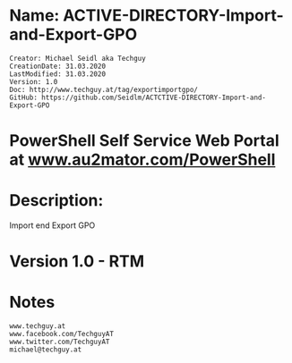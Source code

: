 # Name: ACTIVE-DIRECTORY-Import-and-Export-GPO
    Creator: Michael Seidl aka Techguy
    CreationDate: 31.03.2020
    LastModified: 31.03.2020
    Version: 1.0
    Doc: http://www.techguy.at/tag/exportimportgpo/
    GitHub: https://github.com/Seidlm/ACTCTIVE-DIRECTORY-Import-and-Export-GPO

# PowerShell Self Service Web Portal at www.au2mator.com/PowerShell

# Description: 
Import end Export GPO

# Version 1.0 - RTM

# Notes
    www.techguy.at
    www.facebook.com/TechguyAT
    www.twitter.com/TechguyAT
    michael@techguy.at

